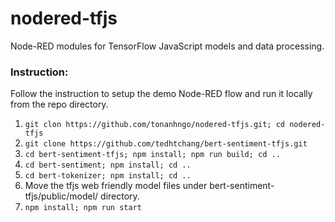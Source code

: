 # nodered-tfjs
Node-RED modules for TensorFlow JavaScript models and data processing.

### Instruction:
Follow the instruction to setup the demo Node-RED flow and run it locally from the repo directory.

1. ```git clon https://github.com/tonanhngo/nodered-tfjs.git; cd nodered-tfjs```
2. ```git clone https://github.com/tedhtchang/bert-sentiment-tfjs.git```
3. ```cd bert-sentiment-tfjs; npm install; npm run build; cd ..```
4. ```cd bert-sentiment; npm install; cd ..```
5. ```cd bert-tokenizer; npm install; cd ..```
6. Move the tfjs web friendly model files under bert-sentiment-tfjs/public/model/ directory.
7. ```npm install; npm run start```
